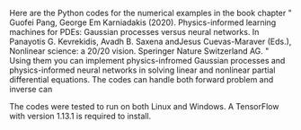 Here are the Python codes for the numerical examples in the book chapter 
" Guofei Pang, George Em Karniadakis (2020). Physics-informed learning machines for PDEs: Gaussian processes versus neural networks. In Panayotis G. Kevrekidis, Avadh B. Saxena andJesus Cuevas-Maraver (Eds.), Nonlinear science: a 20/20 vision. Speringer Nature Switzerland AG. " 
Using them you can implement physics-infromed Gaussian processes and physics-informed neural networks in solving linear and nonlinear partial differential equations. The codes can handle both forward problem and inverse  can   


The codes were tested to run on both Linux and Windows.  A TensorFlow with version 1.13.1 is required to install. 
